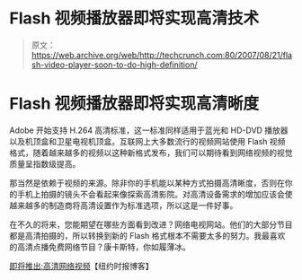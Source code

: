 # Flash 视频播放器即将实现高清技术

> 原文：<https://web.archive.org/web/http://techcrunch.com:80/2007/08/21/flash-video-player-soon-to-do-high-definition/>

# Flash 视频播放器即将实现高清晰度

Adobe 开始支持 H.264 高清标准，这一标准同样适用于蓝光和 HD-DVD 播放器以及机顶盒和卫星电视机顶盒。互联网上大多数流行的视频网站使用 Flash 视频格式，随着越来越多的视频以这种新格式发布，我们可以期待看到网络视频的视觉质量呈指数级提高。

 那当然是依赖于视频的来源。除非你的手机能以某种方式拍摄高清晰度，否则在你的手机上拍摄的镜头不会看起来像探索高清影院。对高清设备需求的增加应该会使越来越多的制造商将高清设置作为标准选项，所以这是一件好事。

在不久的将来，您能期望在哪些方面看到改进？网络电视网站。他们的大部分节目都是高清拍摄的，所以转换到新的 Flash 格式根本不需要太多的努力。我最喜欢的高清点播免费网络节目？康卡斯特，你如履薄冰。

[即将推出:高清网络视频](https://web.archive.org/web/20221007091719/http://bits.blogs.nytimes.com/2007/08/21/coming-soon-web-video-in-high-definition/)【纽约时报博客】